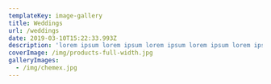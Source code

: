 ```yaml
---
templateKey: image-gallery
title: Weddings
url: /weddings
date: 2019-03-10T15:22:33.993Z
description: 'lorem ipsum lorem ipsum lorem ipsum lorem ipsum lorem ipsum lorem ipsum '
coverImage: /img/products-full-width.jpg
galleryImages:
  - /img/chemex.jpg
---
```


